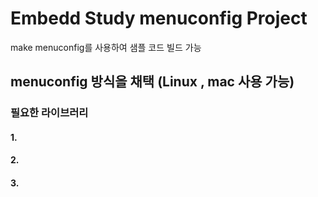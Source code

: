 # Embedd Study menuconfig Project 

make menuconfig를 사용하여 샘플 코드 빌드 가능

## menuconfig 방식을 채택 (Linux , mac 사용 가능)

### 필요한 라이브러리
#### 1. 
#### 2. 
#### 3. 
